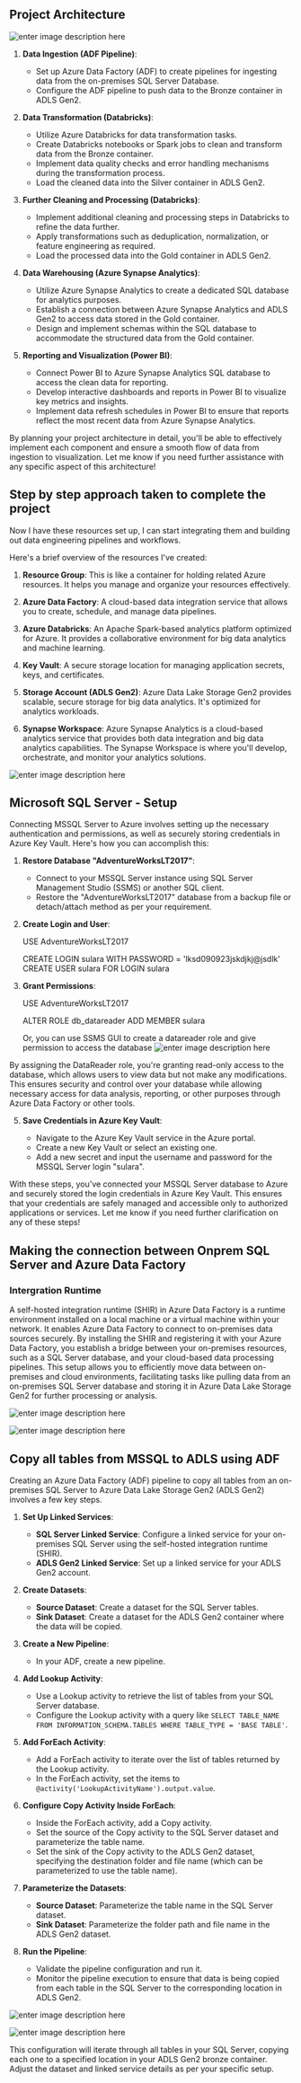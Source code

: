 ## Project Architecture

![enter image description here](https://github.com/sularaperera/End-to-End-Azure-Data-Engineering-Real-Time-Project/blob/main/Images/Architecture.jpg)

1.  **Data Ingestion (ADF Pipeline)**:
    
    -   Set up Azure Data Factory (ADF) to create pipelines for ingesting data from the on-premises SQL Server Database.
    -   Configure the ADF pipeline to push data to the Bronze container in ADLS Gen2.
    
2.  **Data Transformation (Databricks)**:
    
    -   Utilize Azure Databricks for data transformation tasks.
    -   Create Databricks notebooks or Spark jobs to clean and transform data from the Bronze container.
    -   Implement data quality checks and error handling mechanisms during the transformation process.
    -   Load the cleaned data into the Silver container in ADLS Gen2.
3.  **Further Cleaning and Processing (Databricks)**:
    
    -   Implement additional cleaning and processing steps in Databricks to refine the data further.
    -   Apply transformations such as deduplication, normalization, or feature engineering as required.
    -   Load the processed data into the Gold container in ADLS Gen2.
4.  **Data Warehousing (Azure Synapse Analytics)**:
    
    -   Utilize Azure Synapse Analytics to create a dedicated SQL database for analytics purposes.
    -   Establish a connection between Azure Synapse Analytics and ADLS Gen2 to access data stored in the Gold container.
    -   Design and implement schemas within the SQL database to accommodate the structured data from the Gold container.
5.  **Reporting and Visualization (Power BI)**:
    
    -   Connect Power BI to Azure Synapse Analytics SQL database to access the clean data for reporting.
    -   Develop interactive dashboards and reports in Power BI to visualize key metrics and insights.
    -   Implement data refresh schedules in Power BI to ensure that reports reflect the most recent data from Azure Synapse Analytics.

By planning your project architecture in detail, you'll be able to effectively implement each component and ensure a smooth flow of data from ingestion to visualization. Let me know if you need further assistance with any specific aspect of this architecture!


## Step by step approach taken to complete the project

Now I have these resources set up, I can start integrating them and building out data engineering pipelines and workflows.

Here's a brief overview of the resources I've created:

1.  **Resource Group**: This is like a container for holding related Azure resources. It helps you manage and organize your resources effectively.
    
2.  **Azure Data Factory**: A cloud-based data integration service that allows you to create, schedule, and manage data pipelines.
    
3.  **Azure Databricks**: An Apache Spark-based analytics platform optimized for Azure. It provides a collaborative environment for big data analytics and machine learning.
    
4.  **Key Vault**: A secure storage location for managing application secrets, keys, and certificates.
    
5.  **Storage Account (ADLS Gen2)**: Azure Data Lake Storage Gen2 provides scalable, secure storage for big data analytics. It's optimized for analytics workloads.
    
6.  **Synapse Workspace**: Azure Synapse Analytics is a cloud-based analytics service that provides both data integration and big data analytics capabilities. The Synapse Workspace is where you'll develop, orchestrate, and monitor your analytics solutions.

![enter image description here](https://github.com/sularaperera/End-to-End-Azure-Data-Engineering-Real-Time-Project/blob/main/Images/resources_list.png)


## Microsoft SQL Server - Setup

Connecting MSSQL Server to Azure involves setting up the necessary authentication and permissions, as well as securely storing credentials in Azure Key Vault. Here's how you can accomplish this:

1.  **Restore Database "AdventureWorksLT2017"**:
    
    -   Connect to your MSSQL Server instance using SQL Server Management Studio (SSMS) or another SQL client.
    -   Restore the "AdventureWorksLT2017" database from a backup file or detach/attach method as per your requirement.
2.  **Create Login and User**:

    USE AdventureWorksLT2017
    
    CREATE LOGIN sulara WITH PASSWORD = 'lksd090923jskdjkj@jsdlk'
    CREATE USER sulara FOR LOGIN sulara

    
3.  **Grant Permissions**:

    USE AdventureWorksLT2017
    
    ALTER ROLE db_datareader ADD MEMBER sulara
    
    Or, you can use SSMS GUI to create a datareader role and give permission to access the database
![enter image description here](https://github.com/sularaperera/End-to-End-Azure-Data-Engineering-Real-Time-Project/blob/main/Images/mssql_datareader_permission.png)

By assigning the DataReader role, you're granting read-only access to the database, which allows users to view data but not make any modifications. This ensures security and control over your database while allowing necessary access for data analysis, reporting, or other purposes through Azure Data Factory or other tools.
    
5.  **Save Credentials in Azure Key Vault**:
    
    -   Navigate to the Azure Key Vault service in the Azure portal.
    -   Create a new Key Vault or select an existing one.
    -   Add a new secret and input the username and password for the MSSQL Server login "sulara".

With these steps, you've connected your MSSQL Server database to Azure and securely stored the login credentials in Azure Key Vault. This ensures that your credentials are safely managed and accessible only to authorized applications or services. Let me know if you need further clarification on any of these steps!

## Making the connection between Onprem SQL Server and Azure Data Factory

### Intergration Runtime
A self-hosted integration runtime (SHIR) in Azure Data Factory is a runtime environment installed on a local machine or a virtual machine within your network. It enables Azure Data Factory to connect to on-premises data sources securely. By installing the SHIR and registering it with your Azure Data Factory, you establish a bridge between your on-premises resources, such as a SQL Server database, and your cloud-based data processing pipelines. This setup allows you to efficiently move data between on-premises and cloud environments, facilitating tasks like pulling data from an on-premises SQL Server database and storing it in Azure Data Lake Storage Gen2 for further processing or analysis.

![enter image description here](https://github.com/sularaperera/End-to-End-Azure-Data-Engineering-Real-Time-Project/blob/main/Images/shir.png)

![enter image description here](https://github.com/sularaperera/End-to-End-Azure-Data-Engineering-Real-Time-Project/blob/main/Images/2024-05-17%2010_21_22-Microsoft%20Integration%20Runtime%20Configuration%20Manager.png)


## Copy all tables from MSSQL to ADLS using ADF

Creating an Azure Data Factory (ADF) pipeline to copy all tables from an on-premises SQL Server to Azure Data Lake Storage Gen2 (ADLS Gen2) involves a few key steps.

1.  **Set Up Linked Services**:
    
    -   **SQL Server Linked Service**: Configure a linked service for your on-premises SQL Server using the self-hosted integration runtime (SHIR).
    -   **ADLS Gen2 Linked Service**: Set up a linked service for your ADLS Gen2 account.
2.  **Create Datasets**:
    
    -   **Source Dataset**: Create a dataset for the SQL Server tables.
    -   **Sink Dataset**: Create a dataset for the ADLS Gen2 container where the data will be copied.
3.  **Create a New Pipeline**:
    
    -   In your ADF, create a new pipeline.
4.  **Add Lookup Activity**:
    
    -   Use a Lookup activity to retrieve the list of tables from your SQL Server database.
    -   Configure the Lookup activity with a query like `SELECT TABLE_NAME FROM INFORMATION_SCHEMA.TABLES WHERE TABLE_TYPE = 'BASE TABLE'`.
5.  **Add ForEach Activity**:
    
    -   Add a ForEach activity to iterate over the list of tables returned by the Lookup activity.
    -   In the ForEach activity, set the items to `@activity('LookupActivityName').output.value`.
6.  **Configure Copy Activity Inside ForEach**:
    
    -   Inside the ForEach activity, add a Copy activity.
    -   Set the source of the Copy activity to the SQL Server dataset and parameterize the table name.
    -   Set the sink of the Copy activity to the ADLS Gen2 dataset, specifying the destination folder and file name (which can be parameterized to use the table name).
7.  **Parameterize the Datasets**:
    
    -   **Source Dataset**: Parameterize the table name in the SQL Server dataset.
    -   **Sink Dataset**: Parameterize the folder path and file name in the ADLS Gen2 dataset.
8.  **Run the Pipeline**:
    
    -   Validate the pipeline configuration and run it.
    -   Monitor the pipeline execution to ensure that data is being copied from each table in the SQL Server to the corresponding location in ADLS Gen2.

![enter image description here](https://github.com/sularaperera/End-to-End-Azure-Data-Engineering-Real-Time-Project/blob/main/Images/2024-05-18%2020_01_26-.png)

![enter image description here](https://github.com/sularaperera/End-to-End-Azure-Data-Engineering-Real-Time-Project/blob/main/Images/2024-05-18%2020_15_03-.png)

This configuration will iterate through all tables in your SQL Server, copying each one to a specified location in your ADLS Gen2 bronze container. Adjust the dataset and linked service details as per your specific setup.

